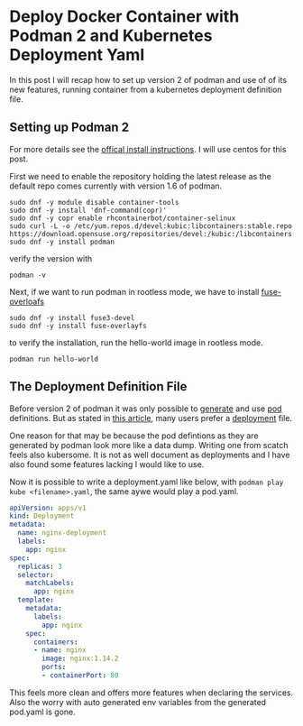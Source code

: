# Deploy Docker Container with Podman 2 and Kubernetes Deployment Yaml

In this post I will recap how to set up version 2 of podman and use of of its new features,
running container from a kubernetes deployment definition file.

## Setting up Podman 2

For more details see the [offical install instructions](https://podman.io/getting-started/installation).
I will use centos for this post. 

First we need to enable the repository holding the latest release as the default repo comes currently with version 1.6 of podman.

```shell
sudo dnf -y module disable container-tools
sudo dnf -y install 'dnf-command(copr)'
sudo dnf -y copr enable rhcontainerbot/container-selinux
sudo curl -L -o /etc/yum.repos.d/devel:kubic:libcontainers:stable.repo https://download.opensuse.org/repositories/devel:/kubic:/libcontainers:/stable/CentOS_8/devel:kubic:libcontainers:stable.repo
sudo dnf -y install podman
```

verify the version with

```shell
podman -v
```

Next, if we want to run podman in rootless mode, we have to install [fuse-overloafs](http://rpmfind.net/linux/rpm2html/search.php?query=fuse-overlayfs)

```shell
sudo dnf -y install fuse3-devel
sudo dnf -y install fuse-overlayfs
```

to verify the installation, run the hello-world image in rootless mode.

```shell
podman run hello-world
```

## The Deployment Definition File

Before version 2 of podman it was only possible to [generate](https://www.redhat.com/sysadmin/compose-podman-pods) and use [pod](https://github.com/containers/podman/blob/master/docs/source/markdown/podman-generate-kube.1.md) definitions. But as stated in [this article](https://www.redhat.com/sysadmin/podman-play-kube), many users prefer a [deployment](https://kubernetes.io/docs/concepts/workloads/controllers/deployment/) file.

One reason for that may be because the pod defintions as they are generated by podman look more like a data dump. Writing one from scatch feels also kubersome. It is not as well document as deployments and I have also found some features lacking I would like to use.

Now it is possible to write a deployment.yaml like below, with `podman play kube <filename>.yaml`, the same aywe would play a pod.yaml. 

```yaml
apiVersion: apps/v1
kind: Deployment
metadata:
  name: nginx-deployment
  labels:
    app: nginx
spec:
  replicas: 3
  selector:
    matchLabels:
      app: nginx
  template:
    metadata:
      labels:
        app: nginx
    spec:
      containers:
      - name: nginx
        image: nginx:1.14.2
        ports:
        - containerPort: 80
```

This feels more clean and offers more features when declaring the services. Also the worry with auto generated env variables from the generated pod.yaml is gone.